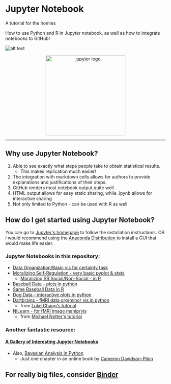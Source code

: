 # Jupyter Notebook

A tutorial for the homies

How to use Python and R in Jupyter notebook, as well as how to integrate notebooks to GitHub! 

![alt text](https://upload.wikimedia.org/wikipedia/commons/thumb/3/38/Jupyter_logo.svg/1200px-Jupyter_logo.svg.png)

<p align = "center">
  <img src="https://upload.wikimedia.org/wikipedia/commons/thumb/9/91/Octicons-mark-github.svg/1200px-Octicons-mark-github.svg.png" width = "250" title = "jupyter logo">
 </p>

***

## Why use Jupyter Notebook?

1. Able to see exactly what steps people take to obtain statistical results. 
   - This makes replication much easier!
2. The integration with markdown cells allows for authors to provide explanations and justifications of their steps.
3. GitHub renders most notebook output quite well
4. HTML output allows for easy static sharing, while .ipynb allows for interactive sharing
5. Not only limited to Python - can be used with R as well

## How do I get started using Jupyter Notebook?
You can go to [Jupyter's homepage](https://jupyter.org/install) to follow the installation instructions. OR I would recommend using the [Anaconda Distribution](https://www.anaconda.com/products/individual) to install a GUI that would make life easier. 

### Jupyter Notebooks in this repository:
 - [Data Organization/Basic vis for certainty task](https://nbviewer.jupyter.org/github/JoanneStasiak/JupyterNotebook/blob/main/Data%20Org/CertaintyTask.ipynb)
 - [Moralizing Self-Regulation - very basic pyplot & stats](https://nbviewer.jupyter.org/github/JoanneStasiak/JupyterNotebook/blob/main/Statistics%20Notebooks/Moralizing%20Self-Reg%20Data-Python.ipynb)
    - [Moralizing SR Social/Non-Social - in R](https://github.com/JoanneStasiak/JupyterNotebook/blob/main/R%20Notebooks/Moralizing%20Self-Reg%20Data-%20R.ipynb)
 - [Baseball Data - plots in python](https://nbviewer.jupyter.org/github/JoanneStasiak/JupyterNotebook/blob/main/Statistics%20Notebooks/Python-BaseballData.ipynb)
 - [Same Baseball Data in R](https://nbviewer.jupyter.org/github/JoanneStasiak/JupyterNotebook/blob/main/R%20Notebooks/R-BaseballData.ipynb)
 - [Dog Data - interactive plots in python](https://nbviewer.jupyter.org/github/JoanneStasiak/JupyterNotebook/blob/main/Statistics%20Notebooks/Data%20Vis/Interactive%20Plots.ipynb)
 - [Dartbrains - fMRI data org/minor vis in python](https://nbviewer.jupyter.org/github/JoanneStasiak/JupyterNotebook/blob/main/Imaging%20Notebooks/Dartbrains.ipynb)
    - from [Luke Chang's tutorial](https://dartbrains.org/content/intro.html)
 - [NiLearn - for fMRI image manip/vis](https://nbviewer.jupyter.org/github/JoanneStasiak/JupyterNotebook/blob/main/Imaging%20Notebooks/NiLearn%20Cambridge.ipynb)
    - from [Michael Notter's tutorial](https://github.com/miykael/workshop_cambridge/blob/master/notebooks/image_manipulation_nilearn.ipynb)

### Another fantastic resource:
#### [A Gallery of Interesting Jupyter Notebooks](https://github.com/jupyter/jupyter/wiki/A-gallery-of-interesting-Jupyter-Notebooks)
  - Also, [Bayesian Analysis in Python](https://nbviewer.jupyter.org/github/CamDavidsonPilon/Probabilistic-Programming-and-Bayesian-Methods-for-Hackers/blob/master/Chapter1_Introduction/Ch1_Introduction_PyMC2.ipynb)
    - Just one chapter in an online book by [Cameron Davidson-Pilon](https://github.com/CamDavidsonPilon/Probabilistic-Programming-and-Bayesian-Methods-for-Hackers) 


## For really big files, consider [Binder](https://mybinder.org/v2/gh/JoanneStasiak/JupyterNotebook/b1ae9b7e4fc24b10325d6564f86dfcb80eaf31cf)
